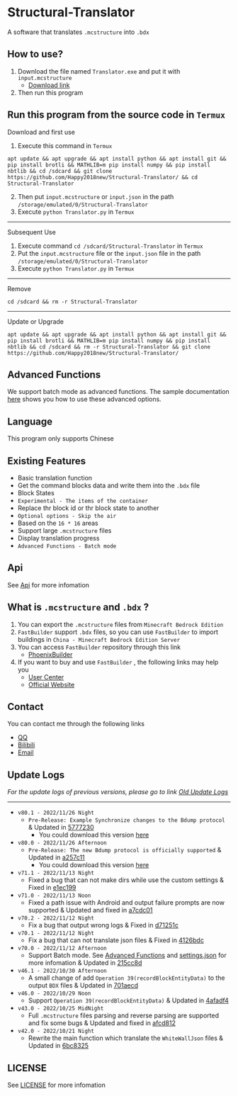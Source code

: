 # Structural-Translator
A software that translates `.mcstructure` into `.bdx`





## How to use?
1. Download the file named `Translator.exe` and put it with `input.mcstructure`
   - [Download link](https://github.com/Happy2018new/Structural-Translator/releases/download/Alpha(v71.1)/Translator.exe)
2. Then run this program





## Run this program from the source code in `Termux`
Download and first use
1. Execute this command in `Termux`
```shell
apt update && apt upgrade && apt install python && apt install git && pip install brotli && MATHLIB=m pip install numpy && pip install nbtlib && cd /sdcard && git clone https://github.com/Happy2018new/Structural-Translator/ && cd Structural-Translator
```
2. Then put `input.mcstructure` or `input.json` in the path `/storage/emulated/0/Structural-Translator`<br>
3. Execute `python Translator.py` in `Termux`
***
Subsequent Use
1. Execute command `cd /sdcard/Structural-Translator` in `Termux`
2. Put the `input.mcstructure` file or the `input.json` file in the path `/storage/emulated/0/Structural-Translator`
3. Execute `python Translator.py` in `Termux`
***
Remove
```shell
cd /sdcard && rm -r Structural-Translator
```
***
Update or Upgrade
```shell
apt update && apt upgrade && apt install python && apt install git && pip install brotli && MATHLIB=m pip install numpy && pip install nbtlib && cd /sdcard && rm -r Structural-Translator && git clone https://github.com/Happy2018new/Structural-Translator/
```





## Advanced Functions
We support batch mode as advanced functions. The sample documentation [here](https://github.com/Happy2018new/Structural-Translator/blob/main/Doc/settings.json.py) shows you how to use these advanced options.





## Language
This program only supports Chinese<br>





## Existing Features
- Basic translation function
- Get the command blocks data and write them into the `.bdx` file
- Block States
- `Experimental - The items of the container`
- Replace thr block id or thr block state to another
- `Optional options - Skip the air`
- Based on the `16 * 16` areas
- Support large `.mcstructure` files
- Display translation progress
- `Advanced Functions - Batch mode`





## Api
See [Api](https://github.com/Happy2018new/Structural-Translator/tree/main/Api) for more infomation





## What is `.mcstructure` and `.bdx` ?
1. You can export the `.mcstructure` files from `Minecraft Bedrock Edition`
2. `FastBuilder` support `.bdx` files, so you can use `FastBuilder` to import buildings in `China - Minecraft Bedrock Edition Server`
3. You can access `FastBuilder` repository through this link
   - [PhoenixBuilder](https://github.com/LNSSPsd/PhoenixBuilder/)
4. If you want to buy and use `FastBuilder` , the following links may help you
   - [User Center](https://uc.fastbuilder.pro/)
   - [Official Website](https://fastbuilder.pro/)





## Contact
You can contact me through the following links
   - [QQ](https://qm.qq.com/cgi-bin/qm/qr?k=zxS4AyUXd5M3ktypIKmBf9KQCGTSAwwI&noverify=0&personal_qrcode_source=3)
   - [Bilibili](https://space.bilibili.com/320298121)
   - [Email](mailto:chenbo79800@163.com)





## Update Logs
_For the update logs of previous versions, please go to link [Old Update Logs](https://github.com/Happy2018new/Structural-Translator/blob/main/Old%20Update%20Logs.md)_
***
- `v80.1 - 2022/11/26 Night`
   - `Pre-Release: Example Synchronize changes to the Bdump protocol` & Updated in [5777230](https://github.com/Happy2018new/Structural-Translator/commit/5777230177ba93afa3be520eaccbe81a8acf4376)
      - You could download this version [here](https://github.com/Happy2018new/Structural-Translator/releases/download/Alpha(v80.1)/Translator.exe)
- `v80.0 - 2022/11/26 Afternoon`
   - `Pre-Release: The new Bdump protocol is officially supported` & Updated in [a257c11](https://github.com/Happy2018new/Structural-Translator/commit/a257c11872c80187674e3b97d7680af3da28c3ad)
      - You could download this version [here](https://github.com/Happy2018new/Structural-Translator/releases/download/Alpha(v80.0)/Translator.exe)
- `v71.1 - 2022/11/13 Night`
   - Fixed a bug that can not make dirs while use the custom settings & Fixed in [e1ec199](https://github.com/Happy2018new/Structural-Translator/commit/e1ec199b4e98815f8eacbe75c87f7d2863552ae6)
- `v71.0 - 2022/11/13 Noon`
   - Fixed a path issue with Android and output failure prompts are now supported & Updated and fixed in [a7cdc01](https://github.com/Happy2018new/Structural-Translator/commit/a7cdc014eebf2a2dd28cc0fa138906474ac8694e)
- `v70.2 - 2022/11/12 Night`
   - Fix a bug that output wrong logs & Fixed in [d71251c](https://github.com/Happy2018new/Structural-Translator/commit/d71251cd33aa66dec2d6795924a73db88906bd32)
- `v70.1 - 2022/11/12 Night`
   - Fix a bug that can not translate json files & Fixed in [4126bdc](https://github.com/Happy2018new/Structural-Translator/commit/4126bdccc6da71df17d6c009203e6276622a533c)
- `v70.0 - 2022/11/12 Afternoon`
   - Support Batch mode. See [Advanced Functions](https://github.com/Happy2018new/Structural-Translator#advanced-functions) and [settings.json](https://github.com/Happy2018new/Structural-Translator/blob/main/Doc/settings.json.py) for more infomation & Updated in [215cc8d](https://github.com/Happy2018new/Structural-Translator/commit/215cc8dda8cba8d4ae1feca0392ea42bd2c4ca16)
- `v46.1 - 2022/10/30 Afternoon`
   - A small change of add `Operation 39(recordBlockEntityData)` to the output `BDX` files & Updated in [701aecd](https://github.com/Happy2018new/Structural-Translator/commit/701aecd9f70bef778cb075e2da010045f8b0b975)
- `v46.0 - 2022/10/29 Noon`
   - Support `Operation 39(recordBlockEntityData)` & Updated in [4afadf4](https://github.com/Happy2018new/Structural-Translator/commit/4afadf447c2ca890bb18458d080d63bec1c6fa14)
- `v43.0 - 2022/10/25 MidNight`
   - Full `.mcstructure` files parsing and reverse parsing are supported and fix some bugs & Updated and fixed in [afcd812](https://github.com/Happy2018new/Structural-Translator/commit/afcd812e12c301152af52806e31d42bec8e7cc2c)
- `v42.0 - 2022/10/21 Night`
   - Rewrite the main function which translate the `WhiteWallJson` files & Updated in [6bc8325](https://github.com/Happy2018new/Structural-Translator/commit/6bc832594685b6cae448a6397c0afd7f7eadaa68)





## LICENSE
See [LICENSE](https://github.com/Happy2018new/Structural-Translator/blob/main/LICENSE) for more infomation